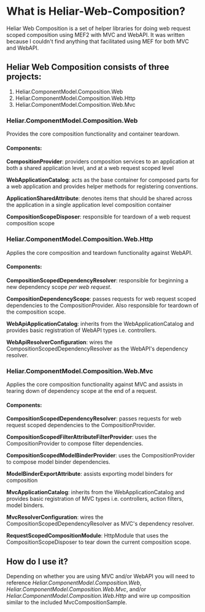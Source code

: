 # What is Heliar-Web-Composition?

Heliar Web Composition is a set of helper libraries for doing web request scoped composition using MEF2 with MVC and WebAPI. It was written because I couldn't find anything that facilitated using MEF for both MVC and WebAPI.

## Heliar Web Composition consists of three projects:
1. Heliar.ComponentModel.Composition.Web
2. Heliar.ComponentModel.Composition.Web.Http
3. Heliar.ComponentModel.Composition.Web.Mvc

### Heliar.ComponentModel.Composition.Web
Provides the core composition functionality and container teardown.

#### Components:
**CompositionProvider**: providers composition services to an application at both a shared application level, and at a web request scoped level

**WebApplicationCatalog**: acts as the base container for composed parts for a web application and provides helper methods for registering conventions.

**ApplicationSharedAttribute**: denotes items that should be shared across the application in a single application level composition container

**CompositionScopeDisposer**: responsible for teardown of a web request composition scope

### Heliar.ComponentModel.Composition.Web.Http
Applies the core composition and teardown functionality against WebAPI.

#### Components:
**CompositionScopedDependencyResolver**: responsible for beginning a new dependency scope _per web request_.

**CompositionDependencyScope**: passes requests for web request scoped dependencies to the CompositionProvider. Also responsible for teardown of the composition scope.

**WebApiApplicationCatalog**: inherits from the WebApplicationCatalog and provides basic registration of WebAPI types i.e. controllers.

**WebApiResolverConfiguration**: wires the CompositionScopedDependencyResolver as the WebAPI's dependency resolver.

### Heliar.ComponentModel.Composition.Web.Mvc
Applies the core composition functionality against MVC and assists in tearing down of dependency scope at the end of a request.

#### Components:
**CompositionScopedDependencyResolver**: passes requests for web request scoped dependencies to the CompositionProvider.

**CompositionScopedFilterAttributeFilterProvider**: uses the CompositionProvider to compose filter dependencies.

**CompositionScopedModelBinderProvider**: uses the CompositionProvider to compose model binder dependencies.

**ModelBinderExportAttribute**: assists exporting model binders for composition

**MvcApplicationCatalog**: inherits from the WebApplicationCatalog and provides basic registration of MVC types i.e. controllers, action filters, model binders.

**MvcResolverConfiguration**: wires the CompositionScopedDependencyResolver as MVC's dependency resolver.

**RequestScopedCompositionModule**: HttpModule that uses the CompositionScopeDisposer to tear down the current composition scope.

## How do I use it?
Depending on whether you are using MVC and/or WebAPI you will need to reference _Heliar.ComponentModel.Composition.Web_, _Heliar.ComponentModel.Composition.Web.Mvc_, and/or _Heliar.ComponentModel.Composition.Web.Http_ and wire up composition similar to the included MvcCompositionSample.
